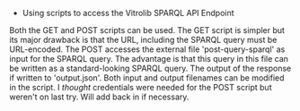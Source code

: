 - Using scripts to access the Vitrolib SPARQL API Endpoint

Both the GET and POST scripts can be used.
The GET script is simpler but its major drawback is that the URL, including the SPARQL query must be URL-encoded.
The POST accesses the external file 'post-query-sparql' as input for the SPARQL query. The advantage is that this query in this file can be written as a standard-looking SPARQL query.
The output of the response if written to 'output.json'. Both input and output filenames can be modified in the script.
I *thought* credentials were needed for the POST script but weren't on last try. Will add back in if necessary.
